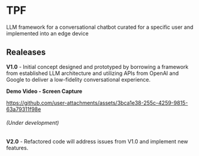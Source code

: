 # TPF 
  
LLM framework for a conversational chatbot curated for a specific user and implemented into an edge device

## Realeases
  **V1.0** - Initial concept designed and prototyped by borrowing a framework from established LLM architecture and utilizing APIs from OpenAI and Google to deliver a low-fidelity conversational experience.
  
  **Demo Video - Screen Capture**
  
https://github.com/user-attachments/assets/3bca1e38-255c-4259-9815-63a79311f98e



###### (Under development)
**V2.0** - Refactored code will address issues from V1.0 and implement new features.

